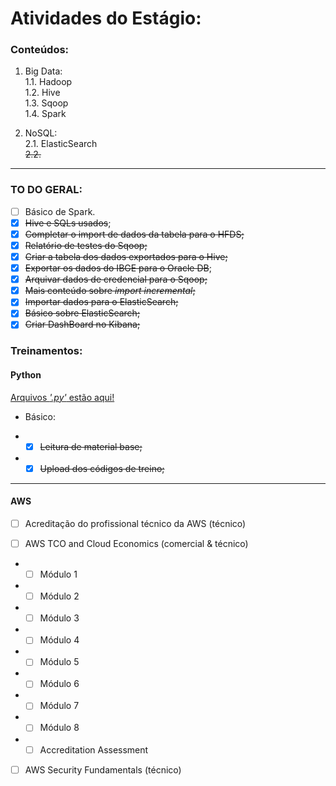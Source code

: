 # Atividades do Estágio:

### Conteúdos:

1. Big Data:  
  1.1. Hadoop  
  1.2. Hive  
  1.3. Sqoop  
  1.4. Spark

2. NoSQL:  
  2.1. ElasticSearch  
  ~~2.2.~~ 


----
### TO DO GERAL:  
- [ ] Básico de Spark.
- [x] ~~Hive e SQLs usados~~;
- [x] ~~Completar o import de dados da tabela para o HFDS;~~
- [x] ~~Relatório de testes do Sqoop;~~
- [x] ~~Criar a tabela dos dados exportados para o Hive;~~
- [x] ~~Exportar os dados do IBGE para o Oracle DB~~;
- [x] ~~Arquivar dados de credencial para o Sqoop;~~
- [x] ~~Mais conteúdo sobre _import incremental_;~~
- [x] ~~Importar dados para o ElasticSearch;~~
- [x] ~~Básico sobre ElasticSearch;~~
- [x] ~~Criar DashBoard no Kibana;~~

### Treinamentos:

#### Python

[Arquivos _'.py'_ estão aqui!](./python/)

- Básico:
* - [x] ~~Leitura de material base;~~
* - [x] ~~Upload dos códigos de treino;~~
------
#### AWS

- [ ]	Acreditação do profissional técnico da AWS  (técnico)  

- [ ] AWS TCO and Cloud Economics  (comercial & técnico)  
* - [ ] Módulo 1
* - [ ] Módulo 2
* - [ ] Módulo 3
* - [ ] Módulo 4
* - [ ] Módulo 5
* - [ ] Módulo 6
* - [ ] Módulo 7
* - [ ] Módulo 8
* - [ ] Accreditation Assessment

- [ ]	AWS Security Fundamentals (técnico)
